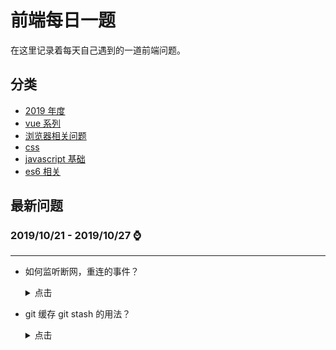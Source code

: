 # 前端每日一题

在这里记录着每天自己遇到的一道前端问题。

## 分类

- [2019 年度](./2019)
- [vue 系列](./vue)
- [浏览器相关问题](./浏览器)
- [css](./css)
- [javascript 基础](./javascript)
- [es6 相关](./es6)

## 最新问题

### **2019/10/21 - 2019/10/27** :watch:

---


- 如何监听断网，重连的事件？

  <details>
  <summary>点击</summary>

  ```js
  window.addEventListener('offline', function() {
    onLine = false;
  });
  window.addEventListener('online', function() {
    if (onLine == false) {
      onLine = true;
      reLine();
    }
  });
  ```

  </details>

- git 缓存 git stash 的用法？

  <details>
  <summary>点击</summary>

  （1）git stash save "save message" : 执行存储时，添加备注，方便查找，只有 git stash 也要可以的，但查找时不方便识别。

  （2）git stash list ：查看 stash 了哪些存储

  （3）git stash show ：显示做了哪些改动，默认 show 第一个存储,如果要显示其他存贮，后面加 stash@{\$num}，比如第二个 git stash show stash@{1}

  （4）git stash show -p : 显示第一个存储的改动，如果想显示其他存存储，命令：git stash show stash@{\$num} -p ，比如第二个：git stash show stash@{1} -p

  （5）git stash apply :应用某个存储,但不会把存储从存储列表中删除，默认使用第一个存储,即 stash@{0}，如果要使用其他个，git stash apply stash@{\$num} ， 比如第二个：git stash apply stash@{1}

  （6）git stash pop ：命令恢复之前缓存的工作目录，将缓存堆栈中的对应 stash 删除，并将对应修改应用到当前的工作目录下,默认为第一个 stash,即 stash@{0}，如果要应用并删除其他 stash，命令：git stash pop stash@{\$num} ，比如应用并删除第二个：git stash pop stash@{1}

  （7）git stash drop stash@{$num} ：丢弃stash@{$num}存储，从列表中删除这个存储

  （8）git stash clear ：删除所有缓存的 stash

  </details>

